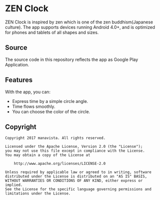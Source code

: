 # ZEN Clock

ZEN Clock is inspired by zen which is one of the zen buddhism(Japanese culture).
The app supports devices running Android 4.0+, and is optimized for phones and tablets of all shapes and sizes.

## Source

The source code in this repository reflects the app as Google Play Application.

## Features

With the app, you can:

- Express time by a simple circle angle.
- Time flows smoothly.
- You can choose the color of the circle.

## Copyright

    Copyright 2017 manavista. All rights reserved.

    Licensed under the Apache License, Version 2.0 (the "License");
    you may not use this file except in compliance with the License.
    You may obtain a copy of the License at

        http://www.apache.org/licenses/LICENSE-2.0

    Unless required by applicable law or agreed to in writing, software
    distributed under the License is distributed on an "AS IS" BASIS,
    WITHOUT WARRANTIES OR CONDITIONS OF ANY KIND, either express or implied.
    See the License for the specific language governing permissions and
    limitations under the License.